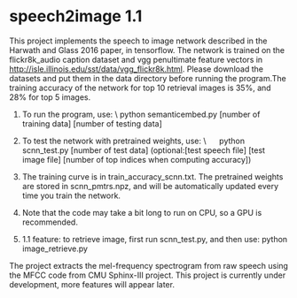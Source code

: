 # speech2image 1.1
This project implements the speech to image network described in the Harwath and Glass 2016 paper, in tensorflow. The network is trained on the flickr8k_audio caption dataset and vgg penultimate feature vectors in http://isle.illinois.edu/sst/data/vgg_flickr8k.html. Please download the datasets and put them in the data directory before running the program.The training accuracy of the network for top 10 retrieval images is 35%, and 28% for top 5 images.

1. To run the program, use: \\
      python semanticembed.py [number of training data] [number of testing data]

2. To test the network with pretrained weights, use: \\ 
      python scnn_test.py [number of test data] (optional:[test speech file] [test image file] [number of top indices when computing accuracy])

3. The training curve is in train_accuracy_scnn.txt. The pretrained weights are stored in scnn_pmtrs.npz, and will be automatically updated every time you train the network. 

4. Note that the code may take a bit long to run on CPU, so a GPU is recommended.  

5. 1.1 feature: to retrieve image, first run scnn_test.py, and then use:
      python image_retrieve.py
      
The project extracts the mel-frequency spectrogram from raw speech using the MFCC code from CMU Sphinx-III project. This project is currently under development, more features will appear later.
